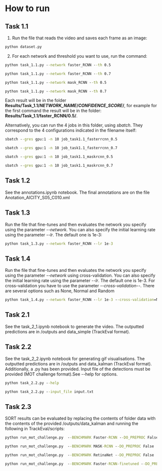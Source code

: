 # How to run

## Task 1.1

1. Run the file that reads the video and saves each frame as an image:

```cmd
python dataset.py
```

2. For each network and threshold you want to use, run the command:

```cmd
python task_1.1.py --network faster_RCNN --th 0.5

python task_1.1.py --network faster_RCNN --th 0.7

python task_1.1.py --network mask_RCNN --th 0.5

python task_1.1.py --network mask_RCNN --th 0.7
```

Each result will be in the folder **Results/Task_1.1/*NETWORK_NAME*/*CONFIDENCE_SCORE*/**, for example for the first command the result will be in the folder: **Results/Task_1.1/faster_RCNN/0.5/**.

Alternatively, you can run the 4 jobs in this folder, using *sbatch*. They correspond to the 4 configurations indicated in the filename itself:

```cmd
sbatch --gres gpu:1 -n 10 job_task1.1_fasterrcnn_0.5

sbatch --gres gpu:1 -n 10 job_task1.1_fasterrcnn_0.7

sbatch --gres gpu:1 -n 10 job_task1.1_maskrcnn_0.5

sbatch --gres gpu:1 -n 10 job_task1.1_maskrcnn_0.7
```

## Task 1.2

See the annotations.ipynb notebook. The final annotations are on the file Anotation_AICITY_S05_C010.xml

## Task 1.3

Run the file that fine-tunes and then evaluates the network you specify using the parameter *--network*. You can also specify the initial learning rate using the parameter *--lr*. The default one is 1e-3:

```cmd
python task_1.3.py --network faster_RCNN --lr 1e-3
```

## Task 1.4

Run the file that fine-tunes and then evaluates the network you specify using the parameter *--network* using cross-validation. You can also specify the initial learning rate using the parameter *--lr*. The default one is 1e-3. For cross-validation you have to use the parameter *--cross-validation--*. There are several options such as None, Normal and Random

```cmd
python task_1.4.py --network faster_RCNN --lr 1e-3 --cross-validation=Normal
```

## Task 2.1
See the task_2_1.ipynb notebook to generate the video.  The outputted predictions are in /outputs and data_simple (TrackEval format). 

## Task 2.2

See the task_2_2.ipynb notebook for generating gif visualisations. The outputted predictions are in /outputs and data_kalman (TrackEval format). Additionally, a .py has been provided. Input file of the detections must be provided (MOT challenge format).See --help for options.
```cmd
python task_2.2.py --help
```

```cmd
python task_2.2.py --input_file input.txt 
```

## Task 2.3

SORT results can be evaluated by replacing the contents of folder data with the contents of the provided /outputs/data_kalman and running the following in TrackEval/scripts:
```cmd
python run_mot_challenge.py  --BENCHMARK Faster-RCNN --DO_PREPROC False
```

```cmd
python run_mot_challenge.py  --BENCHMARK MASK-RCNN --DO_PREPROC False
```

```cmd
python run_mot_challenge.py  --BENCHMARK RetinaNet --DO_PREPROC False
```

```cmd
python run_mot_challenge.py  --BENCHMARK Faster-RCNN-finetuned --DO_PREPROC False
```